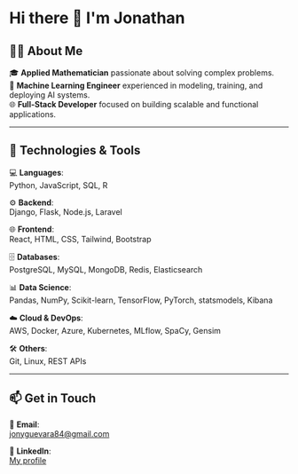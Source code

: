 # Hi there 👋 I'm Jonathan  

## 👨‍💻 About Me  
🎓 **Applied Mathematician** passionate about solving complex problems.  
🤖 **Machine Learning Engineer** experienced in modeling, training, and deploying AI systems.  
🌐 **Full-Stack Developer** focused on building scalable and functional applications.  

---

## 🚀 Technologies & Tools  

💻 **Languages**:  
Python, JavaScript, SQL, R  

⚙️ **Backend**:  
Django, Flask, Node.js, Laravel  

🌐 **Frontend**:  
React, HTML, CSS, Tailwind, Bootstrap

🗄️ **Databases**:  
PostgreSQL, MySQL, MongoDB, Redis, Elasticsearch  

📊 **Data Science**:  
Pandas, NumPy, Scikit-learn, TensorFlow, PyTorch, statsmodels, Kibana  

☁️ **Cloud & DevOps**:  
AWS, Docker, Azure, Kubernetes, MLflow, SpaCy, Gensim  

🛠️ **Others**:  
Git, Linux, REST APIs  

---

## 📫 Get in Touch  

📧 **Email**:  
[jonyguevara84@gmail.com](mailto:jonyguevara84@gmail.com)  

💼 **LinkedIn**:  
[My profile](https://www.linkedin.com/in/jonathanguevara123/)  
